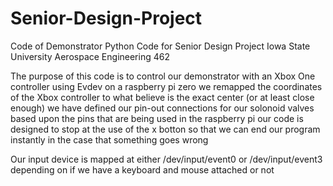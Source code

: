 # Senior-Design-Project
Code of Demonstrator 
Python Code for Senior Design Project
Iowa State University
Aerospace Engineering 462 

The purpose of this code is to control our demonstrator with an Xbox One controller using Evdev on a raspberry pi zero
we remapped the coordinates of the Xbox controller to what believe is the exact center (or at least close enough) 
we have defined our pin-out connections for our solonoid valves based upon the pins that are being used in the raspberry pi
our code is designed to stop at the use of the x botton so that we can end our program instantly in the case that something goes wrong

Our input device is mapped at either /dev/input/event0 or /dev/input/event3 depending on if we have a keyboard and mouse attached or not
